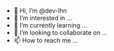 - 👋 Hi, I’m @dev-lhn
- 👀 I’m interested in ...
- 🌱 I’m currently learning ...
- 💞️ I’m looking to collaborate on ...
- 📫 How to reach me ...

<!---
dev-lhn/dev-lhn is a ✨ special ✨ repository because its `README.md` (this file) appears on your GitHub profile.
You can click the Preview link to take a look at your changes.
--->
